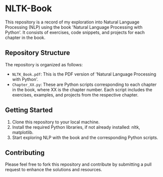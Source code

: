 # NLTK-Book

This repository is a record of my exploration into Natural Language Processing (NLP) using the book 'Natural Language Processing with Python'. It consists of exercises, code snippets, and projects for each chapter in the book.

## Repository Structure

The repository is organized as follows:

- `NLTK_Book.pdf`: This is the PDF version of 'Natural Language Processing with Python'.
- `Chapter_XX.py`: These are Python scripts corresponding to each chapter in the book, where XX is the chapter number. Each script includes the exercises, examples, and projects from the respective chapter.

## Getting Started

1. Clone this repository to your local machine.
2. Install the required Python libraries, if not already installed: nltk, matplotlib.
3. Start exploring NLP with the book and the corresponding Python scripts.

## Contributing

Please feel free to fork this repository and contribute by submitting a pull request to enhance the solutions and resources.

